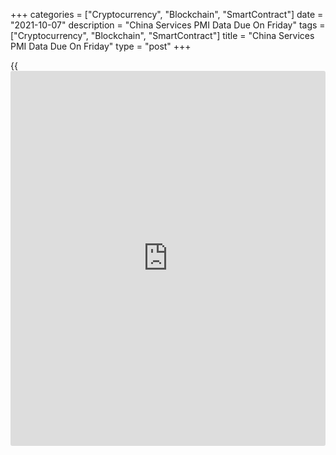 +++
categories = ["Cryptocurrency", "Blockchain", "SmartContract"]
date = "2021-10-07"
description = "China Services PMI Data Due On Friday"
tags = ["Cryptocurrency", "Blockchain", "SmartContract"]
title = "China Services PMI Data Due On Friday"
type = "post"
+++

{{<iframe id="large-banner" src="https://www.bounty.group/#slide=5.0" width="100%" height="600" scrolling="no" style="border: 0px solid rgb(216, 221, 230); border-radius: 3px;">}}

China will on Friday see September results for the services and
composite indexes from Caixin, headlining a modest day for Asia-Pacific
economic activity. In August, their scores were 46.7 and 47.2,
respectively.

Australia will provide August figures for building permits, with
forecasts suggesting an increase of 6.8 percent on month following the
86 percent drop in July.

Japan will release August numbers for household spending and current
account. Household spending is expected to fall 2.0 percent on month and
1.5 percent on year after losing 0.9 percent on month and rising 0.7
percent on year in July. The current account surplus is pegged at
1,540.9 billion yen, down from 1,910.8 billion yen in the previous
month.

Japan also will see September results for the eco watchers survey; in
August, the survey for current conditions was at 34.7 and the outlook
was at 43.7.

Taiwan will provide September figures for imports, exports and trade
balance. Imports are expected to surged 41.2 percent on year, slowing
from 46.3 percent in August. Exports are called higher by an annual 25.0
percent, down from 26.9 percent in the previous month. The trade surplus
is pegged at $4.2 billion, up from $3.48 billion a month earlier.

For comments and feedback [contact](https://www.playgroundfx.com/contact/): editorial@rtt[news](https://www.letsplayfx.com/blog/forex-news-website/).com

[Economic News][1]

 **What parts of the world are seeing the best (and worst) economic
performances lately? Click[here][2] to check out our [Econ Scorecard][2]
and find out! See up-to-the-moment [ranking](https://www.playgroundfx.com/blog/crypto-exchange-ranking/)s for the best and worst
performers in [GDP][3], [unemployment rate][4], [inflation][5] and much
more.**

   1. www.rtt[news](https://www.letsplayfx.com/blog/forex-news-website/).com/Content/EconomicNews.aspx
   2. www.rtt[news](https://www.letsplayfx.com/blog/forex-news-website/).com/economic-scorecard/world-rank/unemployment-rate/highest-performance.aspx
   3. www.rtt[news](https://www.letsplayfx.com/blog/forex-news-website/).com/economic-scorecard/world-rank/GDP/highest-performance.aspx
   4. www.rtt[news](https://www.letsplayfx.com/blog/forex-news-website/).com/economic-scorecard/world-rank/unemployment-rate/lowest-performance.aspx
   5. www.rtt[news](https://www.letsplayfx.com/blog/forex-news-website/).com/economic-scorecard/world-rank/CPI/highest-performance.aspx